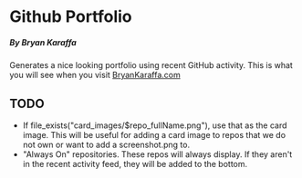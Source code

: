 # Github Portfolio
##### By Bryan Karaffa

Generates a nice looking portfolio using recent GitHub activity. This is what you will see when you visit [BryanKaraffa.com](//bryankaraffa.com) 

## TODO

 - If file_exists("card_images/$repo_fullName.png"), use that as the card image.  This will be useful for adding a card image to repos that we do not own or want to add a screenshot.png to.
 - "Always On" repositories.  These repos will always display.  If they aren't in the recent activity feed, they will be added to the bottom.